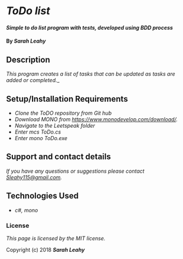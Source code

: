 # _ToDo list_

#### _Simple to do list program with tests, developed using BDD process_

#### By _**Sarah Leahy**_

## Description

_This program creates a list of tasks that can be updated as tasks are added or completed.__

<!-- ## Specifications

|Behavior| Input example| Output example|
|------|--------------|-------------|
|Convert e to 3|Hello|h3llo|
|Convert capitol E to 3|HELLO|h3llo|
|Convert o to 0 |Hello|H3ll0|
|Convert capitol O to 0|HELLO|h3ll0|
|Convert capitol I to 1|HELLO IN THERE|h3ll0 1n th3r3|
|Convert t to 7 |Hello in there|h3ll0 in 7h3r3|
|Convert capitol T to 7|HELLO IN THERE|h3ll0 1n 7h3r3|
|Convert s to z |Hello in there Melissa|h3ll0 in 7h3r3 m3lizza|
|Convert capitol s to z unless it is the first letter of the word|Hello in there Sally|h3ll0 in 7h3r3 sally|
|Convert 3 to e|H3llo|hello|
|Convert 0 to o |Hell0|hello|
|Convert 1 to I|Hello 1n there|Hello In there|
|Convert 7 to t |Hello in 7here|hello in there|
|Convert z to s |Hello in there Melizza|hello in there Melissa| -->


## Setup/Installation Requirements

* _Clone the ToDO repository from Git hub_
* _Download MONO from https://www.monodevelop.com/download/._
* _Navigate to the Leetspeak folder_
* _Enter mcs ToDo.cs_
* _Enter mono ToDo.exe_

## Support and contact details

_If you have any questions or suggestions please contact Sleahy115@gmail.com._

## Technologies Used

* _c#, mono_

### License

*This page is licensed by the MIT license.*

Copyright (c) 2018 **_Sarah Leahy_**